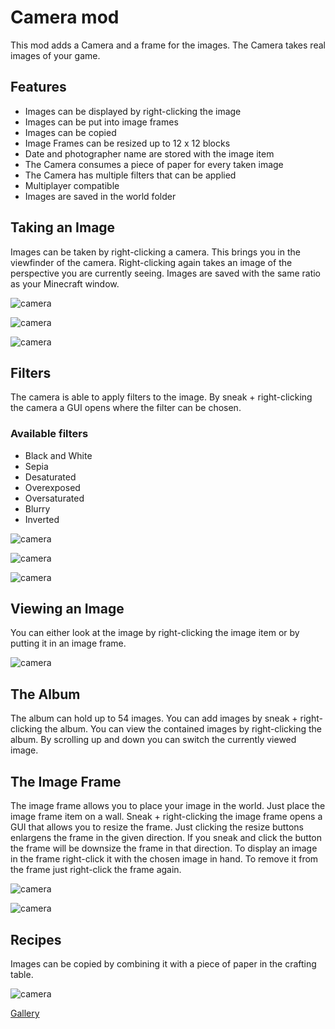 # Camera mod

This mod adds a Camera and a frame for the images. 
The Camera takes real images of your game.


## Features

- Images can be displayed by right-clicking the image
- Images can be put into image frames
- Images can be copied
- Image Frames can be resized up to 12 x 12 blocks
- Date and photographer name are stored with the image item
- The Camera consumes a piece of paper for every taken image
- The Camera has multiple filters that can be applied
- Multiplayer compatible
- Images are saved in the world folder


## Taking an Image

Images can be taken by right-clicking a camera.
This brings you in the viewfinder of the camera.
Right-clicking again takes an image of the perspective you are currently seeing.
Images are saved with the same ratio as your Minecraft window.

![camera](https://i.imgur.com/7dTv0dB.png)

![camera](https://i.imgur.com/A1k2cTg.png)

![camera](https://i.imgur.com/mZcZ2ov.png)


## Filters

The camera is able to apply filters to the image.
By sneak + right-clicking the camera a GUI opens where the filter can be chosen.


### Available filters

- Black and White
- Sepia
- Desaturated
- Overexposed
- Oversaturated
- Blurry
- Inverted

![camera](https://i.imgur.com/R5SynsF.png)

![camera](https://i.imgur.com/BQR1N5u.png)

![camera](https://i.imgur.com/rFe59ku.png)


## Viewing an Image

You can either look at the image by right-clicking the image item or by putting it in an image frame.

![camera](https://i.imgur.com/BOKmRDb.png)


## The Album

The album can hold up to 54 images.
You can add images by sneak + right-clicking the album.
You can view the contained images by right-clicking the album.
By scrolling up and down you can switch the currently viewed image.


## The Image Frame

The image frame allows you to place your image in the world.
Just place the image frame item on a wall.
Sneak + right-clicking the image frame opens a GUI that allows you to resize the frame.
Just clicking the resize buttons enlargens the frame in the given direction.
If you sneak and click the button the frame will be downsize the frame in that direction.
To display an image in the frame right-click it with the chosen image in hand.
To remove it from the frame just right-click the frame again.

![camera](https://i.imgur.com/sNVZvBZ.png)

![camera](https://i.imgur.com/MwEVCkS.png)


## Recipes

Images can be copied by combining it with a piece of paper in the crafting table.



![camera](https://i.imgur.com/d7YTnGg.png)


[Gallery](https://imgur.com/a/Ttdq3sD)